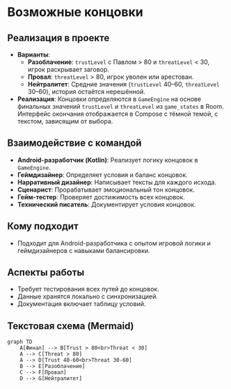 # Возможные концовки

## Реализация в проекте
- **Варианты**: 
  - **Разоблачение**: `trustLevel` с Павлом > 80 и `threatLevel` < 30, игрок раскрывает заговор.
  - **Провал**: `threatLevel` > 80, игрок уволен или арестован.
  - **Нейтралитет**: Средние значения (`trustLevel` 40–60, `threatLevel` 30–60), история остаётся нерешённой.
- **Реализация**: Концовки определяются в `GameEngine` на основе финальных значений `trustLevel` и `threatLevel` из `game_states` в Room. Интерфейс окончания отображается в Compose с тёмной темой, с текстом, зависящим от выбора.

## Взаимодействие с командой
- **Android-разработчик (Kotlin)**: Реализует логику концовок в `GameEngine`.
- **Геймдизайнер**: Определяет условия и баланс концовок.
- **Нарративный дизайнер**: Написывает тексты для каждого исхода.
- **Сценарист**: Прорабатывает эмоциональный тон концовок.
- **Гейм-тестер**: Проверяет достижимость всех концовок.
- **Технический писатель**: Документирует условия концовок.

## Кому подходит
- Подходит для Android-разработчика с опытом игровой логики и геймдизайнеров с навыками балансировки.

## Аспекты работы
- Требует тестирования всех путей до концовок.
- Данные хранятся локально с синхронизацией.
- Документация включает таблицу условий.

## Текстовая схема (Mermaid)
```mermaid
graph TD
    A[Финал] --> B[Trust > 80<br>Threat < 30]
    A --> C[Threat > 80]
    A --> D[Trust 40-60<br>Threat 30-60]
    B --> E[Разоблачение]
    C --> F[Провал]
    D --> G[Нейтралитет]
``` 